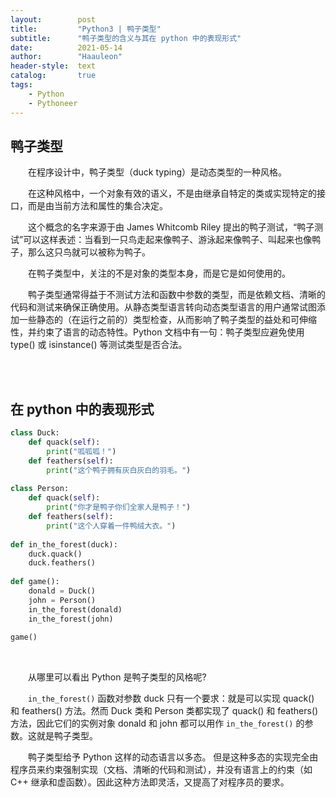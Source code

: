 ```yaml
---
layout:        post
title:         "Python3 | 鸭子类型"
subtitle:      "鸭子类型的含义与其在 python 中的表现形式"
date:          2021-05-14
author:        "Haauleon"
header-style:  text
catalog:       true
tags:
    - Python
    - Pythoneer
---
```


## 鸭子类型
&emsp;&emsp;在程序设计中，鸭子类型（duck typing）是动态类型的一种风格。         

&emsp;&emsp;在这种风格中，一个对象有效的语义，不是由继承自特定的类或实现特定的接口，而是由当前方法和属性的集合决定。         

&emsp;&emsp;这个概念的名字来源于由 James Whitcomb Riley 提出的鸭子测试，“鸭子测试”可以这样表述：当看到一只鸟走起来像鸭子、游泳起来像鸭子、叫起来也像鸭子，那么这只鸟就可以被称为鸭子。      

&emsp;&emsp;在鸭子类型中，关注的不是对象的类型本身，而是它是如何使用的。     

&emsp;&emsp;鸭子类型通常得益于不测试方法和函数中参数的类型，而是依赖文档、清晰的代码和测试来确保正确使用。从静态类型语言转向动态类型语言的用户通常试图添加一些静态的（在运行之前的）类型检查，从而影响了鸭子类型的益处和可伸缩性，并约束了语言的动态特性。Python 文档中有一句：鸭子类型应避免使用 type() 或 isinstance() 等测试类型是否合法。           

<br><br>

## 在 python 中的表现形式
```python
class Duck:
    def quack(self): 
        print("呱呱呱！")
    def feathers(self): 
        print("这个鸭子拥有灰白灰白的羽毛。")
 
class Person:
    def quack(self):
        print("你才是鸭子你们全家人是鸭子！")
    def feathers(self): 
        print("这个人穿着一件鸭绒大衣。")
 
def in_the_forest(duck):
    duck.quack()
    duck.feathers()
 
def game():
    donald = Duck()
    john = Person()
    in_the_forest(donald)
    in_the_forest(john)
 
game()
```

<br>

&emsp;&emsp;从哪里可以看出 Python 是鸭子类型的风格呢?       

&emsp;&emsp;`in_the_forest()` 函数对参数 duck 只有一个要求：就是可以实现 quack() 和 feathers() 方法。然而 Duck 类和 Person 类都实现了 quack() 和 feathers() 方法，因此它们的实例对象 donald 和 john 都可以用作 `in_the_forest()` 的参数。这就是鸭子类型。        

&emsp;&emsp;鸭子类型给予 Python 这样的动态语言以多态。 但是这种多态的实现完全由程序员来约束强制实现（文档、清晰的代码和测试），并没有语言上的约束（如 C++ 继承和虚函数）。因此这种方法即灵活，又提高了对程序员的要求。